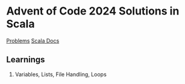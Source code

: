 # Advent of Code 2024 Solutions in Scala

[Problems](https://adventofcode.com/2024/)
[Scala Docs](https://docs.scala-lang.org/)

## Learnings

1. Variables, Lists, File Handling, Loops
